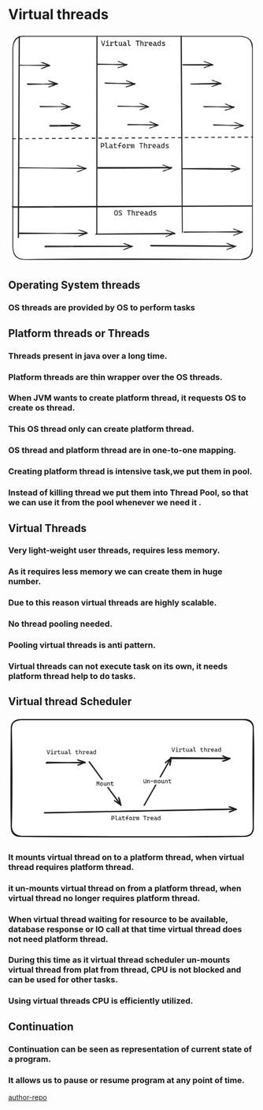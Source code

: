 # Virtual threads
![screenshot](virtual-threads.png)

## Operating System threads
### OS threads are provided by OS to perform tasks

## Platform threads or Threads
### Threads present in java over a long time.
### Platform threads are thin wrapper over the OS threads.
### When JVM wants to create platform thread, it requests OS to create os thread.
### This OS thread only can create platform thread.
### OS thread and platform thread are in one-to-one mapping.
### Creating platform thread is intensive task,we put them in pool.
### Instead of killing thread we put them into Thread Pool, so that we can use it from the pool whenever we need it .

## Virtual Threads
### Very light-weight user threads, requires less memory.
### As it requires less memory we can create them in huge number.
### Due to this reason virtual threads are highly scalable.
### No thread pooling needed.
### Pooling virtual threads is anti pattern.
### Virtual threads can not execute task on its own, it needs platform thread help to do tasks.

## Virtual thread Scheduler
![screenshot](virtual-thread-scheduler.png)
### It mounts virtual thread on to a platform thread, when virtual thread requires platform thread.
### it un-mounts virtual thread on from a platform thread, when virtual thread no longer requires platform thread.
### When virtual thread waiting for resource to be available, database response or IO call at that time virtual thread does not need platform thread.
### During this time as it virtual thread scheduler un-mounts virtual thread from plat from thread, CPU is not blocked and can be used for other tasks.
### Using virtual threads CPU is efficiently utilized.

## Continuation
### Continuation can be seen as representation of current state of a program.
### It allows us to pause or resume program at any point of time.

[author-repo](https://github.com/balkrishnarawool/continuations)


